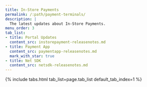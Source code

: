 ```yaml
---
title: In-Store Payments
permalink: /:path/payment-terminals/
description: |
  The latest updates about In-Store Payments.
menu_order: 3
tab_list:
- title: Portal Updates
  content_src: instorepayment-releasenotes.md
- title: Payment App
  content_src: paymentapp-releasenotes.md
  mark_with_star: true
- title: Net SDK
  content_src: netsdk-releasenotes.md
---
```


{% include tabs.html tab_list=page.tab_list default_tab_index=1 %}
